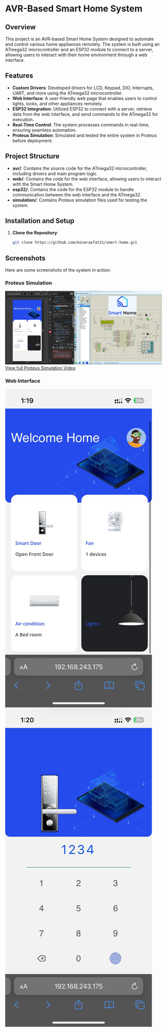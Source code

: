 # AVR-Based Smart Home System

## Overview

This project is an AVR-based Smart Home System designed to automate and control various home appliances remotely. The system is built using an ATmega32 microcontroller and an ESP32 module to connect to a server, allowing users to interact with their home environment through a web interface.

## Features

- **Custom Drivers**: Developed drivers for LCD, Keypad, DIO, Interrupts, UART, and more using the ATmega32 microcontroller.
- **Web Interface**: A user-friendly web page that enables users to control lights, locks, and other appliances remotely.
- **ESP32 Integration**: Utilized ESP32 to connect with a server, retrieve data from the web interface, and send commands to the ATmega32 for execution.
- **Real-Time Control**: The system processes commands in real-time, ensuring seamless automation.
- **Proteus Simulation**: Simulated and tested the entire system in Proteus before deployment.

## Project Structure

- **avr/**: Contains the source code for the ATmega32 microcontroller, including drivers and main program logic.
- **web/**: Contains the code for the web interface, allowing users to interact with the Smart Home System.
- **esp32/**: Contains the code for the ESP32 module to handle communication between the web interface and the ATmega32.
- **simulation/**: Contains Proteus simulation files used for testing the system.

## Installation and Setup

1. **Clone the Repository**:
   ```bash
   git clone https://github.com/minaraafat21/smart-home.git
   ```

## Screenshots

Here are some screenshots of the system in action:

### Proteus Simulation

![Proteus Simulation Screenshot](simulation/simulation.png)
[View full Proteus Simulation Video](https://drive.google.com/file/d/1WiWpaH2GaA1odYufzqTtDdN7IXFVLizi/view)

### Web Interface

![Web Interface Screenshot](web/assets/home.jpg)
![Web Interface Screenshot](web/assets/lock.jpg)
